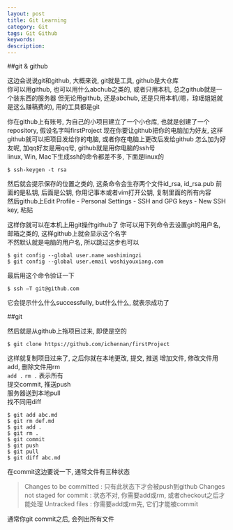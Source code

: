 ```yaml
---
layout: post
title: Git Learning
category: Git
tags: Git Github
keywords:
description:
---
```

##git & github  

这边会说说git和github, 大概来说, git就是工具, github是大仓库  
你可以用github, 也可以用什么abchub之类的, 或者只用本机, 总之github就是一个装东西的服务器
但无论用github, 还是abchub, 还是只用本机(嗯，琼瑶姐姐就是这么赚稿费的), 用的工具都是git  

你在github上有账号, 为自己的小项目建立了一个小仓库, 也就是创建了一个repository, 假设名字叫firstProject
现在你要让github把你的电脑加为好友, 这样github就可以把项目发给你的电脑, 或者你在电脑上更改后发给github
怎么加为好友呢, 加qq好友是用qq号, github就是用你电脑的ssh号  
linux, Win, Mac下生成ssh的命令都差不多, 下面是linux的  

```
$ ssh-keygen -t rsa
```  

然后就会提示保存的位置之类的, 这条命令会生存两个文件id_rsa, id_rsa.pub
前面的是私钥, 后面是公钥, 你用记事本或者vim打开公钥, 复制里面的所有内容  
然后github上Edit Profile - Personal Settings - SSH and GPG keys - New SSH key, 粘贴  

这样你就可以在本机上用git操作github了
你可以用下列命令去设置git的用户名, 邮箱之类的, 这样github上就会显示这个名字  
不然默认就是电脑的用户名, 所以跳过这步也可以  


```
$ git config --global user.name woshimingzi
$ git config --global user.email woshiyouxiang.com
```  

最后用这个命令验证一下  

```
$ ssh –T git@github.com
```

它会提示什么什么successfully, but什么什么, 就表示成功了

##git  

然后就是从github上拖项目过来, 即使是空的  

```
$ git clone https://github.com/ichennan/firstProject
```  

这样就复制项目过来了, 之后你就在本地更改, 提交, 推送
增加文件, 修改文件用add, 删除文件用rm  
`add .` `rm .` 表示所有  
提交commit, 推送push  
服务器送到本地pull  
找不同用diff  

```
$ git add abc.md
$ git rm def.md
$ git add .
$ git rm .
$ git commit
$ git push
$ git pull
$ git diff abc.md
```  

在commit这边要说一下, 通常文件有三种状态  

>Changes to be committed : 只有此状态下才会被push到github
>Changes not staged for commit : 状态不对, 你需要add或rm, 或者checkout之后才能处理
>Untracked files : 你需要add或rm先, 它们才能被commit  

通常你git commit之后, 会列出所有文件